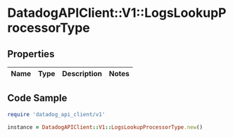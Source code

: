 # DatadogAPIClient::V1::LogsLookupProcessorType

## Properties

| Name | Type | Description | Notes |
| ---- | ---- | ----------- | ----- |

## Code Sample

```ruby
require 'datadog_api_client/v1'

instance = DatadogAPIClient::V1::LogsLookupProcessorType.new()
```

